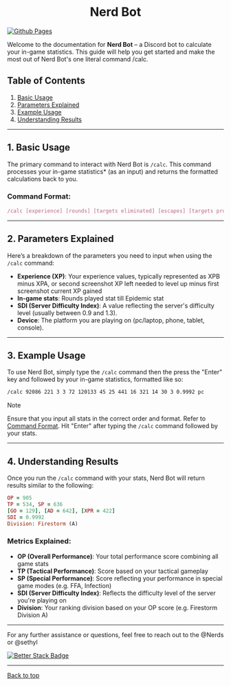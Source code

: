 <div align="center">
  
  # Nerd Bot
</div>

[![Github Pages](https://img.shields.io/badge/github%20pages-121013?style=for-the-badge&logo=github&logoColor=white)](https://sethispr.github.io/nerd/) 

Welcome to the documentation for **Nerd Bot** – a Discord bot to calculate your in-game statistics. This guide will help you get started and make the most out of Nerd Bot's one literal command /calc. 

## Table of Contents
1. [Basic Usage](#basic-usage)
2. [Parameters Explained](#parameters-explained)
3. [Example Usage](#example-usage)
4. [Understanding Results](#understanding-results)

---

## 1. Basic Usage

The primary command to interact with Nerd Bot is `/calc`. This command processes your in-game statistics* (as an input) and returns the formatted calculations back to you.

### Command Format:
```ruby
/calc [experience] [rounds] [targets eliminated] [escapes] [targets protected] [damage dealt] [final shots] [ffa kills] [ffa wins] [infected killed] [infection survival] [infections] [epidemic] [sdi] [device]
```

---

## 2. Parameters Explained

Here’s a breakdown of the parameters you need to input when using the `/calc` command:

- **Experience (XP)**: Your experience values, typically represented as XPB minus XPA, or second screenshot XP left needed to level up minus first screenshot current XP gained
- **In-game stats**: Rounds played stat till Epidemic stat
- **SDI (Server Difficulty Index)**: A value reflecting the server's difficulty level (usually between 0.9 and 1.3).
- **Device**: The platform you are playing on (pc/laptop, phone, tablet, console).

---

## 3. Example Usage

To use Nerd Bot, simply type the `/calc` command then the press the "Enter" key and followed by your in-game statistics, formatted like so:

```sh
/calc 92086 221 3 3 72 120133 45 25 441 16 321 14 30 3 0.9992 pc
```

> [!NOTE]
> Ensure that you input all stats in the correct order and format. Refer to [Command Format](#basic-usage).
> Hit "Enter" after typing the `/calc` command followed by your stats.

---

## 4. Understanding Results

Once you run the `/calc` command with your stats, Nerd Bot will return results similar to the following:

```ruby
OP = 905
TP = 534, SP = 636
[GO = 129], [AD = 642], [XPR = 422]
SDI = 0.9992
Division: Firestorm (A)
```

### Metrics Explained:

- **OP (Overall Performance)**: Your total performance score combining all game stats
- **TP (Tactical Performance)**: Score based on your tactical gameplay
- **SP (Special Performance)**: Score reflecting your performance in special game modes (e.g. FFA, Infection)
- **SDI (Server Difficulty Index)**: Reflects the difficulty level of the server you're playing on
- **Division**: Your ranking division based on your OP score (e.g. Firestorm Division A)

---

For any further assistance or questions, feel free to reach out to the @Nerds or @sethyl

[![Better Stack Badge](https://uptime.betterstack.com/status-badges/v3/monitor/1p3v3.svg)](https://fos.betteruptime.com/)

---

[Back to top](#basic-usage)
